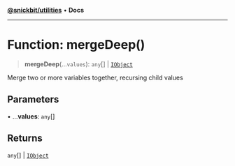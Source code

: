 [**@snickbit/utilities**](../README.md) • **Docs**

***

# Function: mergeDeep()

> **mergeDeep**(...`values`): `any`[] \| [`IObject`](../type-aliases/IObject.md)

Merge two or more variables together, recursing child values

## Parameters

• ...**values**: `any`[]

## Returns

`any`[] \| [`IObject`](../type-aliases/IObject.md)
